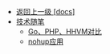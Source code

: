 - [返回上一级 [docs]](docs/)
- [技术随笔](docs/技术随笔/)
  - [Go、PHP、HHVM对比](docs/技术随笔/Go、PHP、HHVM对比.md)
  - [nohup应用](docs/技术随笔/nohup应用.md)

